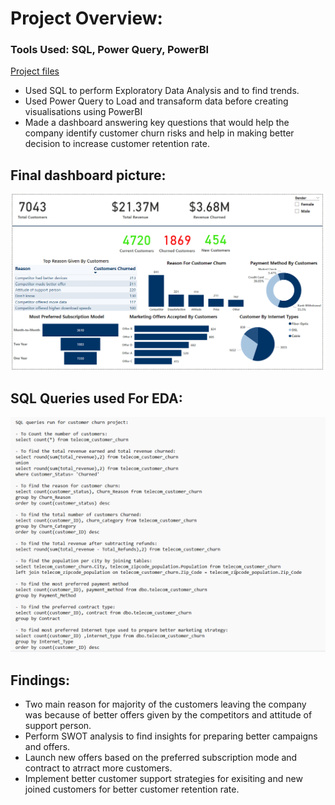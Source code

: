 
# Project Overview:
### Tools Used: SQL, Power Query, PowerBI 
[Project files](https://github.com/shoaibhub/Project_2)
* Used SQL to perform Exploratory Data Analysis and to find trends.
* Used Power Query to Load and transaform data before creating visualisations using PowerBI
* Made a dashboard answering key questions that would help the company identify customer churn risks and help in making better decision to increase customer retention rate.

## Final dashboard picture:
![](/images/Telecom_project_picture.png)

## SQL Queries used For EDA:
![](/images/SQL_QUERIES_FOR_EDA.png)

## Findings:
* Two main reason for majority of the customers leaving the company was because of better offers given by the competitors and attitude of support person.
* Perform SWOT analysis to find insights for preparing better campaigns and offers.
* Launch new offers based on the preferred subscription mode and contract to atrract more customers.
* Implement better customer support strategies for exisiting and new joined customers for better customer retention rate.
